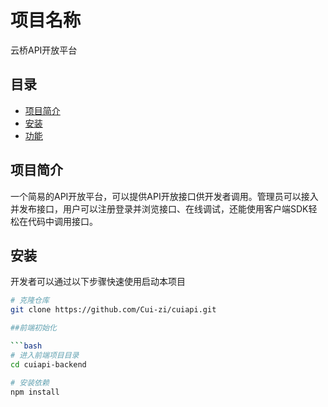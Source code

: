 # 项目名称

云桥API开放平台

## 目录

- [项目简介](#项目简介)
- [安装](#安装)
- [功能](#功能)

## 项目简介

一个简易的API开放平台，可以提供API开放接口供开发者调用。管理员可以接入并发布接口，用户可以注册登录并浏览接口、在线调试，还能使用客户端SDK轻松在代码中调用接口。

## 安装

开发者可以通过以下步骤快速使用启动本项目

```bash
# 克隆仓库
git clone https://github.com/Cui-zi/cuiapi.git

##前端初始化

```bash
# 进入前端项目目录
cd cuiapi-backend

# 安装依赖
npm install
